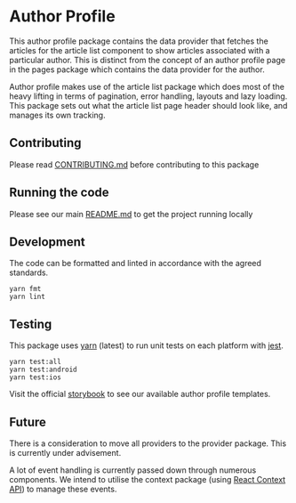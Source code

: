 # Author Profile

This author profile package contains the data provider that fetches the articles
for the article list component to show articles associated with a particular
author. This is distinct from the concept of an author profile page in the pages
package which contains the data provider for the author.

Author profile makes use of the article list package which does most of the
heavy lifting in terms of pagination, error handling, layouts and lazy loading.
This package sets out what the article list page header should look like, and
manages its own tracking.

## Contributing

Please read [CONTRIBUTING.md](./CONTRIBUTING.md) before contributing to this
package

## Running the code

Please see our main [README.md](../README.md) to get the project running locally

## Development

The code can be formatted and linted in accordance with the agreed standards.

```
yarn fmt
yarn lint
```

## Testing

This package uses [yarn](https://yarnpkg.com) (latest) to run unit tests on each
platform with [jest](https://facebook.github.io/jest/).

```
yarn test:all
yarn test:android
yarn test:ios
```

Visit the official
[storybook](http://components.thetimes.co.uk/?knob-Size%20of%20ad%20placeholder%3A=default&selectedKind=Pages%2FAuthor%20Profile&selectedStory=Default%20with%20images&full=0&addons=1&stories=1&panelRight=0&addonPanel=storybooks%2Fstorybook-addon-knobs)
to see our available author profile templates.

## Future

There is a consideration to move all providers to the provider package. This is
currently under advisement.

A lot of event handling is currently passed down through numerous components. We
intend to utilise the context package (using
[React Context API](https://reactjs.org/docs/context.html)) to manage these
events.
